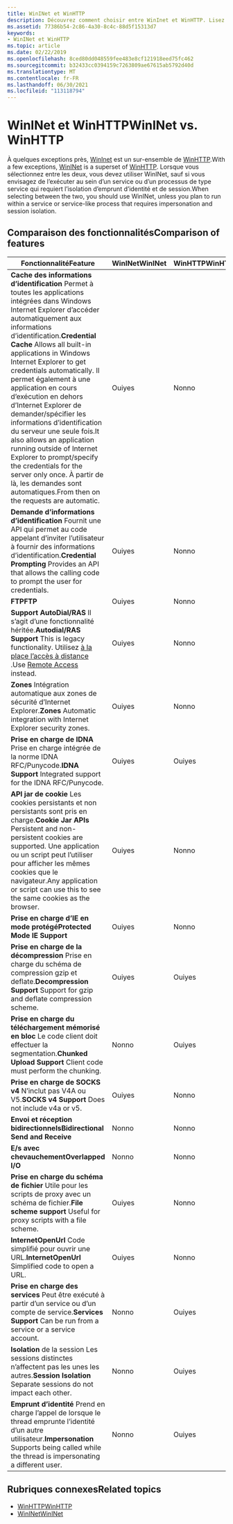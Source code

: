 ```yaml
---
title: WinINet et WinHTTP
description: Découvrez comment choisir entre WinInet et WinHTTP. Lisez une comparaison des fonctionnalités et passez en revue les rubriques connexes.
ms.assetid: 77386b54-2c86-4a30-8c4c-88d5f15313d7
keywords:
- WinINet et WinHTTP
ms.topic: article
ms.date: 02/22/2019
ms.openlocfilehash: 8ced80dd048559fee483e8cf121918eed75fc462
ms.sourcegitcommit: b32433cc0394159c7263809ae67615ab5792d40d
ms.translationtype: MT
ms.contentlocale: fr-FR
ms.lasthandoff: 06/30/2021
ms.locfileid: "113118794"
---
```

# <a name="wininet-vs-winhttp"></a><span data-ttu-id="e2aef-105">WinINet et WinHTTP</span><span class="sxs-lookup"><span data-stu-id="e2aef-105">WinINet vs. WinHTTP</span></span>

<span data-ttu-id="e2aef-106">À quelques exceptions près, [WinInet](portal.md) est un sur-ensemble de [WinHTTP](/windows/desktop/WinHttp/winhttp-start-page).</span><span class="sxs-lookup"><span data-stu-id="e2aef-106">With a few exceptions, [WinINet](portal.md) is a superset of [WinHTTP](/windows/desktop/WinHttp/winhttp-start-page).</span></span> <span data-ttu-id="e2aef-107">Lorsque vous sélectionnez entre les deux, vous devez utiliser WinINet, sauf si vous envisagez de l’exécuter au sein d’un service ou d’un processus de type service qui requiert l’isolation d’emprunt d’identité et de session.</span><span class="sxs-lookup"><span data-stu-id="e2aef-107">When selecting between the two, you should use WinINet, unless you plan to run within a service or service-like process that requires impersonation and session isolation.</span></span>

## <a name="comparison-of-features"></a><span data-ttu-id="e2aef-108">Comparaison des fonctionnalités</span><span class="sxs-lookup"><span data-stu-id="e2aef-108">Comparison of features</span></span>

| <span data-ttu-id="e2aef-109">Fonctionnalité</span><span class="sxs-lookup"><span data-stu-id="e2aef-109">Feature</span></span> | <span data-ttu-id="e2aef-110">WinINet</span><span class="sxs-lookup"><span data-stu-id="e2aef-110">WinINet</span></span> | <span data-ttu-id="e2aef-111">WinHTTP</span><span class="sxs-lookup"><span data-stu-id="e2aef-111">WinHTTP</span></span> |
|-|-|-|
| <span data-ttu-id="e2aef-112">**Cache des informations d’identification** Permet à toutes les applications intégrées dans Windows Internet Explorer d’accéder automatiquement aux informations d’identification.</span><span class="sxs-lookup"><span data-stu-id="e2aef-112">**Credential Cache** Allows all built-in applications in Windows Internet Explorer to get credentials automatically.</span></span> <span data-ttu-id="e2aef-113">Il permet également à une application en cours d’exécution en dehors d’Internet Explorer de demander/spécifier les informations d’identification du serveur une seule fois.</span><span class="sxs-lookup"><span data-stu-id="e2aef-113">It also allows an application running outside of Internet Explorer to prompt/specify the credentials for the server only once.</span></span> <span data-ttu-id="e2aef-114">À partir de là, les demandes sont automatiques.</span><span class="sxs-lookup"><span data-stu-id="e2aef-114">From then on the requests are automatic.</span></span> | <span data-ttu-id="e2aef-115">Oui</span><span class="sxs-lookup"><span data-stu-id="e2aef-115">yes</span></span> | <span data-ttu-id="e2aef-116">Non</span><span class="sxs-lookup"><span data-stu-id="e2aef-116">no</span></span> |
| <span data-ttu-id="e2aef-117">**Demande d’informations d’identification** Fournit une API qui permet au code appelant d’inviter l’utilisateur à fournir des informations d’identification.</span><span class="sxs-lookup"><span data-stu-id="e2aef-117">**Credential Prompting** Provides an API that allows the calling code to prompt the user for credentials.</span></span> | <span data-ttu-id="e2aef-118">Oui</span><span class="sxs-lookup"><span data-stu-id="e2aef-118">yes</span></span> | <span data-ttu-id="e2aef-119">Non</span><span class="sxs-lookup"><span data-stu-id="e2aef-119">no</span></span> |
| <span data-ttu-id="e2aef-120">**FTP**</span><span class="sxs-lookup"><span data-stu-id="e2aef-120">**FTP**</span></span> | <span data-ttu-id="e2aef-121">Oui</span><span class="sxs-lookup"><span data-stu-id="e2aef-121">yes</span></span> | <span data-ttu-id="e2aef-122">Non</span><span class="sxs-lookup"><span data-stu-id="e2aef-122">no</span></span> |
| <span data-ttu-id="e2aef-123">**Support AutoDial/RAS** Il s’agit d’une fonctionnalité héritée.</span><span class="sxs-lookup"><span data-stu-id="e2aef-123">**Autodial/RAS Support** This is legacy functionality.</span></span> <span data-ttu-id="e2aef-124">Utilisez [à la place l’accès à distance](/windows/desktop/RRAS/portal) .</span><span class="sxs-lookup"><span data-stu-id="e2aef-124">Use [Remote Access](/windows/desktop/RRAS/portal) instead.</span></span> | <span data-ttu-id="e2aef-125">Oui</span><span class="sxs-lookup"><span data-stu-id="e2aef-125">yes</span></span> | <span data-ttu-id="e2aef-126">Non</span><span class="sxs-lookup"><span data-stu-id="e2aef-126">no</span></span> |
| <span data-ttu-id="e2aef-127">**Zones** Intégration automatique aux zones de sécurité d’Internet Explorer.</span><span class="sxs-lookup"><span data-stu-id="e2aef-127">**Zones** Automatic integration with Internet Explorer security zones.</span></span> | <span data-ttu-id="e2aef-128">Oui</span><span class="sxs-lookup"><span data-stu-id="e2aef-128">yes</span></span> | <span data-ttu-id="e2aef-129">Non</span><span class="sxs-lookup"><span data-stu-id="e2aef-129">no</span></span> |
| <span data-ttu-id="e2aef-130">**Prise en charge de IDNA** Prise en charge intégrée de la norme IDNA RFC/Punycode.</span><span class="sxs-lookup"><span data-stu-id="e2aef-130">**IDNA Support** Integrated support for the IDNA RFC/Punycode.</span></span> | <span data-ttu-id="e2aef-131">Oui</span><span class="sxs-lookup"><span data-stu-id="e2aef-131">yes</span></span> | <span data-ttu-id="e2aef-132">Oui</span><span class="sxs-lookup"><span data-stu-id="e2aef-132">yes</span></span> |
| <span data-ttu-id="e2aef-133">**API jar de cookie** Les cookies persistants et non persistants sont pris en charge.</span><span class="sxs-lookup"><span data-stu-id="e2aef-133">**Cookie Jar APIs** Persistent and non-persistent cookies are supported.</span></span> <span data-ttu-id="e2aef-134">Une application ou un script peut l’utiliser pour afficher les mêmes cookies que le navigateur.</span><span class="sxs-lookup"><span data-stu-id="e2aef-134">Any application or script can use this to see the same cookies as the browser.</span></span> | <span data-ttu-id="e2aef-135">Oui</span><span class="sxs-lookup"><span data-stu-id="e2aef-135">yes</span></span> | <span data-ttu-id="e2aef-136">Non</span><span class="sxs-lookup"><span data-stu-id="e2aef-136">no</span></span> |
| <span data-ttu-id="e2aef-137">**Prise en charge d’IE en mode protégé**</span><span class="sxs-lookup"><span data-stu-id="e2aef-137">**Protected Mode IE Support**</span></span> | <span data-ttu-id="e2aef-138">Oui</span><span class="sxs-lookup"><span data-stu-id="e2aef-138">yes</span></span> | <span data-ttu-id="e2aef-139">Non</span><span class="sxs-lookup"><span data-stu-id="e2aef-139">no</span></span> |
| <span data-ttu-id="e2aef-140">**Prise en charge de la décompression** Prise en charge du schéma de compression gzip et deflate.</span><span class="sxs-lookup"><span data-stu-id="e2aef-140">**Decompression Support** Support for gzip and deflate compression scheme.</span></span> | <span data-ttu-id="e2aef-141">Oui</span><span class="sxs-lookup"><span data-stu-id="e2aef-141">yes</span></span> | <span data-ttu-id="e2aef-142">Oui</span><span class="sxs-lookup"><span data-stu-id="e2aef-142">yes</span></span> |
| <span data-ttu-id="e2aef-143">**Prise en charge du téléchargement mémorisé en bloc** Le code client doit effectuer la segmentation.</span><span class="sxs-lookup"><span data-stu-id="e2aef-143">**Chunked Upload Support** Client code must perform the chunking.</span></span> | <span data-ttu-id="e2aef-144">Non</span><span class="sxs-lookup"><span data-stu-id="e2aef-144">no</span></span> | <span data-ttu-id="e2aef-145">Oui</span><span class="sxs-lookup"><span data-stu-id="e2aef-145">yes</span></span> |
| <span data-ttu-id="e2aef-146">**Prise en charge de SOCKS v4** N’inclut pas V4A ou V5.</span><span class="sxs-lookup"><span data-stu-id="e2aef-146">**SOCKS v4 Support** Does not include v4a or v5.</span></span> | <span data-ttu-id="e2aef-147">Oui</span><span class="sxs-lookup"><span data-stu-id="e2aef-147">yes</span></span> | <span data-ttu-id="e2aef-148">Non</span><span class="sxs-lookup"><span data-stu-id="e2aef-148">no</span></span> |
| <span data-ttu-id="e2aef-149">**Envoi et réception bidirectionnels**</span><span class="sxs-lookup"><span data-stu-id="e2aef-149">**Bidirectional Send and Receive**</span></span> | <span data-ttu-id="e2aef-150">Non</span><span class="sxs-lookup"><span data-stu-id="e2aef-150">no</span></span> | <span data-ttu-id="e2aef-151">Non</span><span class="sxs-lookup"><span data-stu-id="e2aef-151">no</span></span> |
| <span data-ttu-id="e2aef-152">**E/s avec chevauchement**</span><span class="sxs-lookup"><span data-stu-id="e2aef-152">**Overlapped I/O**</span></span> | <span data-ttu-id="e2aef-153">Non</span><span class="sxs-lookup"><span data-stu-id="e2aef-153">no</span></span> | <span data-ttu-id="e2aef-154">Non</span><span class="sxs-lookup"><span data-stu-id="e2aef-154">no</span></span> |
| <span data-ttu-id="e2aef-155">**Prise en charge du schéma de fichier** Utile pour les scripts de proxy avec un schéma de fichier.</span><span class="sxs-lookup"><span data-stu-id="e2aef-155">**File scheme support** Useful for proxy scripts with a file scheme.</span></span> | <span data-ttu-id="e2aef-156">Oui</span><span class="sxs-lookup"><span data-stu-id="e2aef-156">yes</span></span> | <span data-ttu-id="e2aef-157">Non</span><span class="sxs-lookup"><span data-stu-id="e2aef-157">no</span></span> |
| <span data-ttu-id="e2aef-158">**InternetOpenUrl** Code simplifié pour ouvrir une URL.</span><span class="sxs-lookup"><span data-stu-id="e2aef-158">**InternetOpenUrl** Simplified code to open a URL.</span></span> | <span data-ttu-id="e2aef-159">Oui</span><span class="sxs-lookup"><span data-stu-id="e2aef-159">yes</span></span> | <span data-ttu-id="e2aef-160">Non</span><span class="sxs-lookup"><span data-stu-id="e2aef-160">no</span></span> |
| <span data-ttu-id="e2aef-161">**Prise en charge des services** Peut être exécuté à partir d’un service ou d’un compte de service.</span><span class="sxs-lookup"><span data-stu-id="e2aef-161">**Services Support** Can be run from a service or a service account.</span></span> | <span data-ttu-id="e2aef-162">Non</span><span class="sxs-lookup"><span data-stu-id="e2aef-162">no</span></span> | <span data-ttu-id="e2aef-163">Oui</span><span class="sxs-lookup"><span data-stu-id="e2aef-163">yes</span></span> |
| <span data-ttu-id="e2aef-164">**Isolation** de la session Les sessions distinctes n’affectent pas les unes les autres.</span><span class="sxs-lookup"><span data-stu-id="e2aef-164">**Session Isolation** Separate sessions do not impact each other.</span></span> | <span data-ttu-id="e2aef-165">Non</span><span class="sxs-lookup"><span data-stu-id="e2aef-165">no</span></span> | <span data-ttu-id="e2aef-166">Oui</span><span class="sxs-lookup"><span data-stu-id="e2aef-166">yes</span></span> |
| <span data-ttu-id="e2aef-167">**Emprunt d’identité** Prend en charge l’appel de lorsque le thread emprunte l’identité d’un autre utilisateur.</span><span class="sxs-lookup"><span data-stu-id="e2aef-167">**Impersonation** Supports being called while the thread is impersonating a different user.</span></span> | <span data-ttu-id="e2aef-168">Non</span><span class="sxs-lookup"><span data-stu-id="e2aef-168">no</span></span> | <span data-ttu-id="e2aef-169">Oui</span><span class="sxs-lookup"><span data-stu-id="e2aef-169">yes</span></span> |

## <a name="related-topics"></a><span data-ttu-id="e2aef-170">Rubriques connexes</span><span class="sxs-lookup"><span data-stu-id="e2aef-170">Related topics</span></span>

* [<span data-ttu-id="e2aef-171">WinHTTP</span><span class="sxs-lookup"><span data-stu-id="e2aef-171">WinHTTP</span></span>](/windows/desktop/WinHttp/winhttp-start-page)
* [<span data-ttu-id="e2aef-172">WinINet</span><span class="sxs-lookup"><span data-stu-id="e2aef-172">WinINet</span></span>](/windows/desktop/WinInet/about-wininet)